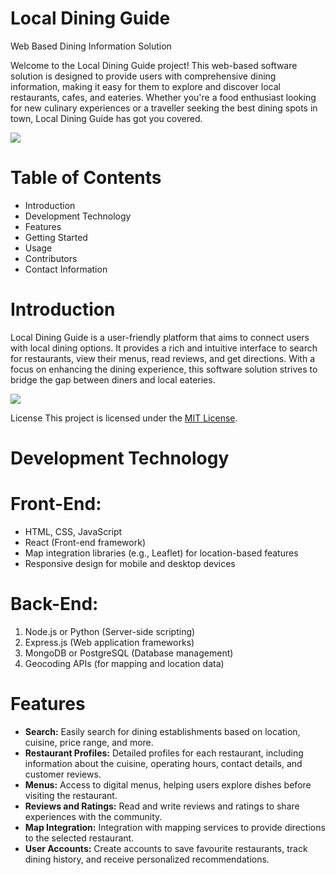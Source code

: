# Local Dining Guide 
Web Based Dining Information Solution 
 
Welcome to the Local Dining Guide project! This web-based software solution is designed to 
provide users with comprehensive dining information, making it easy for them to explore 
and discover local restaurants, cafes, and eateries. Whether you're a food enthusiast looking 
for new culinary experiences or a traveller seeking the best dining spots in town, Local 
Dining Guide has got you covered.

<img src="https://encrypted-tbn0.gstatic.com/images?q=tbn:ANd9GcTTQOsr-gfxII3kDR4KwfOsxELVK4H-v0schksZLT5yVA&s"/>

# Table of Contents
- Introduction 
- Development Technology 
- Features 
- Getting Started 
- Usage 
- Contributors 
- Contact Information

# Introduction
Local Dining Guide is a user-friendly platform that aims to connect users with local dining 
options. It provides a rich and intuitive interface to search for restaurants, view their menus, 
read reviews, and get directions. With a focus on enhancing the dining experience, this 
software solution strives to bridge the gap between diners and local eateries.

<img src="https://pressxpress.org/wp-content/uploads/2022/11/WhatsApp-Image-2022-11-10-at-23.19.41-585x223.jpg"/>

License
This project is licensed under the [MIT License](https://github.com/git/git-scm.com/blob/main/MIT-LICENSE.txt).

# Development Technology
# Front-End:
- HTML, CSS, JavaScript
- React (Front-end framework)
- Map integration libraries (e.g., Leaflet) for location-based features
- Responsive design for mobile and desktop devices
# Back-End:
1. Node.js or Python (Server-side scripting)
2. Express.js (Web application frameworks)
3. MongoDB or PostgreSQL (Database management)
4. Geocoding APIs (for mapping and location data)
# Features
- <b>Search:</b> Easily search for dining establishments based on location, cuisine, price 
range, and more.
- <b>Restaurant Profiles:</b> Detailed profiles for each restaurant, including information 
about the cuisine, operating hours, contact details, and customer reviews.
- <b>Menus:</b> Access to digital menus, helping users explore dishes before visiting the 
restaurant.
- <b>Reviews and Ratings:</b> Read and write reviews and ratings to share experiences with 
the community.
- <b>Map Integration:</b> Integration with mapping services to provide directions to the 
selected restaurant.
- <b>User Accounts:</b> Create accounts to save favourite restaurants, track dining history, 
and receive personalized recommendations.
